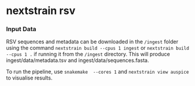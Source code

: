 # nextstrain rsv

### Input Data

RSV sequences and metadata can be downloaded in the ```/ingest``` folder using the command
```nextstrain build --cpus 1 ingest``` or ```nextstrain build --cpus 1 .``` if running it from the ```/ingest``` directory.
This will produce ingest/data/metadata.tsv and ingest/data/sequences.fasta.

To run the pipeline, use ```snakemake  --cores 1``` and ```nextstrain view auspice``` to visualise results.

